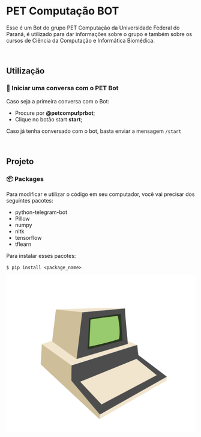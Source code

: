 # PET Computação BOT

Esse é um Bot do grupo PET Computação da Universidade Federal do Paraná, é utilizado para dar informações sobre o grupo e também sobre os cursos de Ciência da Computação e Informática Biomédica.

<br>

## Utilização

### 💬 Iniciar uma conversa com o PET Bot
Caso seja a primeira conversa com o Bot:
* Procure por **@petcompufprbot**;
* Clique no botão start **start**;

Caso já tenha conversado com o bot, basta enviar a mensagem `/start`

<br>

## Projeto

### 📦 Packages
Para modificar e utilizar o código em seu computador, você vai precisar dos seguintes pacotes:

* python-telegram-bot 
* Pillow
* numpy
* nltk
* tensorflow
* tflearn

Para instalar esses pacotes:

```console
$ pip install <package_name>
```

![PET Comptação UFPR](./img/petcompufpr.png)